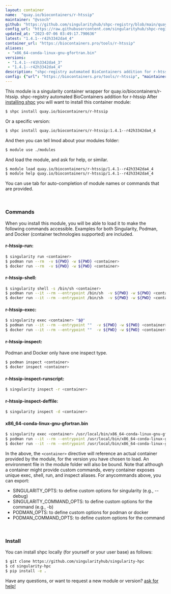 ```yaml
---
layout: container
name:  "quay.io/biocontainers/r-htssip"
maintainer: "@vsoch"
github: "https://github.com/singularityhub/shpc-registry/blob/main/quay.io/biocontainers/r-htssip/container.yaml"
config_url: "https://raw.githubusercontent.com/singularityhub/shpc-registry/main/quay.io/biocontainers/r-htssip/container.yaml"
updated_at: "2023-07-06 03:49:17.790636"
latest: "1.4.1--r42h3342da4_4"
container_url: "https://biocontainers.pro/tools/r-htssip"
aliases:
 - "x86_64-conda-linux-gnu-gfortran.bin"
versions:
 - "1.4.1--r41h3342da4_3"
 - "1.4.1--r42h3342da4_4"
description: "shpc-registry automated BioContainers addition for r-htssip"
config: {"url": "https://biocontainers.pro/tools/r-htssip", "maintainer": "@vsoch", "description": "shpc-registry automated BioContainers addition for r-htssip", "latest": {"1.4.1--r42h3342da4_4": "sha256:cad30486a067c7a7b23993669c16e193b72aba4ea35c454f80c7190ee8e8b5d5"}, "tags": {"1.4.1--r41h3342da4_3": "sha256:a5c0d03b49d3fe89d054069d916ceff1e837d90bc4901a27080a97613f68c01f", "1.4.1--r42h3342da4_4": "sha256:cad30486a067c7a7b23993669c16e193b72aba4ea35c454f80c7190ee8e8b5d5"}, "docker": "quay.io/biocontainers/r-htssip", "aliases": {"x86_64-conda-linux-gnu-gfortran.bin": "/usr/local/bin/x86_64-conda-linux-gnu-gfortran.bin"}}
---
```


This module is a singularity container wrapper for quay.io/biocontainers/r-htssip.
shpc-registry automated BioContainers addition for r-htssip
After [installing shpc](#install) you will want to install this container module:


```bash
$ shpc install quay.io/biocontainers/r-htssip
```

Or a specific version:

```bash
$ shpc install quay.io/biocontainers/r-htssip:1.4.1--r42h3342da4_4
```

And then you can tell lmod about your modules folder:

```bash
$ module use ./modules
```

And load the module, and ask for help, or similar.

```bash
$ module load quay.io/biocontainers/r-htssip/1.4.1--r42h3342da4_4
$ module help quay.io/biocontainers/r-htssip/1.4.1--r42h3342da4_4
```

You can use tab for auto-completion of module names or commands that are provided.

<br>

### Commands

When you install this module, you will be able to load it to make the following commands accessible.
Examples for both Singularity, Podman, and Docker (container technologies supported) are included.

#### r-htssip-run:

```bash
$ singularity run <container>
$ podman run --rm  -v ${PWD} -w ${PWD} <container>
$ docker run --rm  -v ${PWD} -w ${PWD} <container>
```

#### r-htssip-shell:

```bash
$ singularity shell -s /bin/sh <container>
$ podman run --it --rm --entrypoint /bin/sh  -v ${PWD} -w ${PWD} <container>
$ docker run --it --rm --entrypoint /bin/sh  -v ${PWD} -w ${PWD} <container>
```

#### r-htssip-exec:

```bash
$ singularity exec <container> "$@"
$ podman run --it --rm --entrypoint ""  -v ${PWD} -w ${PWD} <container> "$@"
$ docker run --it --rm --entrypoint ""  -v ${PWD} -w ${PWD} <container> "$@"
```

#### r-htssip-inspect:

Podman and Docker only have one inspect type.

```bash
$ podman inspect <container>
$ docker inspect <container>
```

#### r-htssip-inspect-runscript:

```bash
$ singularity inspect -r <container>
```

#### r-htssip-inspect-deffile:

```bash
$ singularity inspect -d <container>
```


#### x86_64-conda-linux-gnu-gfortran.bin

```bash
$ singularity exec <container> /usr/local/bin/x86_64-conda-linux-gnu-gfortran.bin
$ podman run --it --rm --entrypoint /usr/local/bin/x86_64-conda-linux-gnu-gfortran.bin   -v ${PWD} -w ${PWD} <container> -c " $@"
$ docker run --it --rm --entrypoint /usr/local/bin/x86_64-conda-linux-gnu-gfortran.bin   -v ${PWD} -w ${PWD} <container> -c " $@"
```



In the above, the `<container>` directive will reference an actual container provided
by the module, for the version you have chosen to load. An environment file in the
module folder will also be bound. Note that although a container
might provide custom commands, every container exposes unique exec, shell, run, and
inspect aliases. For anycommands above, you can export:

 - SINGULARITY_OPTS: to define custom options for singularity (e.g., --debug)
 - SINGULARITY_COMMAND_OPTS: to define custom options for the command (e.g., -b)
 - PODMAN_OPTS: to define custom options for podman or docker
 - PODMAN_COMMAND_OPTS: to define custom options for the command

<br>

### Install

You can install shpc locally (for yourself or your user base) as follows:

```bash
$ git clone https://github.com/singularityhub/singularity-hpc
$ cd singularity-hpc
$ pip install -e .
```

Have any questions, or want to request a new module or version? [ask for help!](https://github.com/singularityhub/singularity-hpc/issues)